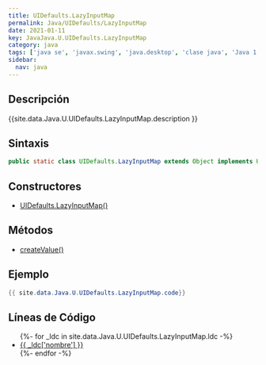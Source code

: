 ```yaml
---
title: UIDefaults.LazyInputMap
permalink: Java/UIDefaults/LazyInputMap
date: 2021-01-11
key: JavaJava.U.UIDefaults.LazyInputMap
category: java
tags: ['java se', 'javax.swing', 'java.desktop', 'clase java', 'Java 1.3']
sidebar: 
  nav: java
---
```


## Descripción
{{site.data.Java.U.UIDefaults.LazyInputMap.description }}

## Sintaxis
~~~java
public static class UIDefaults.LazyInputMap extends Object implements UIDefaults.LazyValue
~~~

## Constructores
* [UIDefaults.LazyInputMap()](/Java/UIDefaults/LazyInputMap/UIDefaults/LazyInputMap/)

## Métodos
* [createValue()](/Java/UIDefaults/LazyInputMap/createValue)

## Ejemplo
~~~java
{{ site.data.Java.U.UIDefaults.LazyInputMap.code}}
~~~

## Líneas de Código
<ul>
{%- for _ldc in site.data.Java.U.UIDefaults.LazyInputMap.ldc -%}
   <li>
       <a href="{{_ldc['url'] }}">{{ _ldc['nombre'] }}</a>
   </li>
{%- endfor -%}
</ul>

